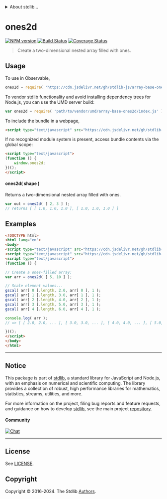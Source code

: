 <!--

@license Apache-2.0

Copyright (c) 2023 The Stdlib Authors.

Licensed under the Apache License, Version 2.0 (the "License");
you may not use this file except in compliance with the License.
You may obtain a copy of the License at

   http://www.apache.org/licenses/LICENSE-2.0

Unless required by applicable law or agreed to in writing, software
distributed under the License is distributed on an "AS IS" BASIS,
WITHOUT WARRANTIES OR CONDITIONS OF ANY KIND, either express or implied.
See the License for the specific language governing permissions and
limitations under the License.

-->


<details>
  <summary>
    About stdlib...
  </summary>
  <p>We believe in a future in which the web is a preferred environment for numerical computation. To help realize this future, we've built stdlib. stdlib is a standard library, with an emphasis on numerical and scientific computation, written in JavaScript (and C) for execution in browsers and in Node.js.</p>
  <p>The library is fully decomposable, being architected in such a way that you can swap out and mix and match APIs and functionality to cater to your exact preferences and use cases.</p>
  <p>When you use stdlib, you can be absolutely certain that you are using the most thorough, rigorous, well-written, studied, documented, tested, measured, and high-quality code out there.</p>
  <p>To join us in bringing numerical computing to the web, get started by checking us out on <a href="https://github.com/stdlib-js/stdlib">GitHub</a>, and please consider <a href="https://opencollective.com/stdlib">financially supporting stdlib</a>. We greatly appreciate your continued support!</p>
</details>

# ones2d

[![NPM version][npm-image]][npm-url] [![Build Status][test-image]][test-url] [![Coverage Status][coverage-image]][coverage-url] <!-- [![dependencies][dependencies-image]][dependencies-url] -->

> Create a two-dimensional nested array filled with ones.

<!-- Section to include introductory text. Make sure to keep an empty line after the intro `section` element and another before the `/section` close. -->

<section class="intro">

</section>

<!-- /.intro -->

<!-- Package usage documentation. -->



<section class="usage">

## Usage

To use in Observable,

```javascript
ones2d = require( 'https://cdn.jsdelivr.net/gh/stdlib-js/array-base-ones2d@v0.2.1-umd/browser.js' )
```

To vendor stdlib functionality and avoid installing dependency trees for Node.js, you can use the UMD server build:

```javascript
var ones2d = require( 'path/to/vendor/umd/array-base-ones2d/index.js' )
```

To include the bundle in a webpage,

```html
<script type="text/javascript" src="https://cdn.jsdelivr.net/gh/stdlib-js/array-base-ones2d@v0.2.1-umd/browser.js"></script>
```

If no recognized module system is present, access bundle contents via the global scope:

```html
<script type="text/javascript">
(function () {
    window.ones2d;
})();
</script>
```

#### ones2d( shape )

Returns a two-dimensional nested array filled with ones.

```javascript
var out = ones2d( [ 2, 3 ] );
// returns [ [ 1.0, 1.0, 1.0 ], [ 1.0, 1.0, 1.0 ] ]
```

</section>

<!-- /.usage -->

<!-- Package usage notes. Make sure to keep an empty line after the `section` element and another before the `/section` close. -->

<section class="notes">

</section>

<!-- /.notes -->

<!-- Package usage examples. -->

<section class="examples">

## Examples

<!-- eslint no-undef: "error" -->

```html
<!DOCTYPE html>
<html lang="en">
<body>
<script type="text/javascript" src="https://cdn.jsdelivr.net/gh/stdlib-js/blas-base-gscal@umd/browser.js"></script>
<script type="text/javascript" src="https://cdn.jsdelivr.net/gh/stdlib-js/array-base-ones2d@v0.2.1-umd/browser.js"></script>
<script type="text/javascript">
(function () {

// Create a ones-filled array:
var arr = ones2d( [ 5, 10 ] );

// Scale element values...
gscal( arr[ 0 ].length, 2.0, arr[ 0 ], 1 );
gscal( arr[ 1 ].length, 3.0, arr[ 1 ], 1 );
gscal( arr[ 2 ].length, 4.0, arr[ 2 ], 1 );
gscal( arr[ 3 ].length, 5.0, arr[ 3 ], 1 );
gscal( arr[ 4 ].length, 6.0, arr[ 4 ], 1 );

console.log( arr );
// => [ [ 2.0, 2.0, ... ], [ 3.0, 3.0, ... ], [ 4.0, 4.0, ... ], [ 5.0, 5.0, ... ], [ 6.0, 6.0, ... ] ]

})();
</script>
</body>
</html>
```

</section>

<!-- /.examples -->

<!-- Section to include cited references. If references are included, add a horizontal rule *before* the section. Make sure to keep an empty line after the `section` element and another before the `/section` close. -->

<section class="references">

</section>

<!-- /.references -->

<!-- Section for related `stdlib` packages. Do not manually edit this section, as it is automatically populated. -->

<section class="related">

</section>

<!-- /.related -->

<!-- Section for all links. Make sure to keep an empty line after the `section` element and another before the `/section` close. -->


<section class="main-repo" >

* * *

## Notice

This package is part of [stdlib][stdlib], a standard library for JavaScript and Node.js, with an emphasis on numerical and scientific computing. The library provides a collection of robust, high performance libraries for mathematics, statistics, streams, utilities, and more.

For more information on the project, filing bug reports and feature requests, and guidance on how to develop [stdlib][stdlib], see the main project [repository][stdlib].

#### Community

[![Chat][chat-image]][chat-url]

---

## License

See [LICENSE][stdlib-license].


## Copyright

Copyright &copy; 2016-2024. The Stdlib [Authors][stdlib-authors].

</section>

<!-- /.stdlib -->

<!-- Section for all links. Make sure to keep an empty line after the `section` element and another before the `/section` close. -->

<section class="links">

[npm-image]: http://img.shields.io/npm/v/@stdlib/array-base-ones2d.svg
[npm-url]: https://npmjs.org/package/@stdlib/array-base-ones2d

[test-image]: https://github.com/stdlib-js/array-base-ones2d/actions/workflows/test.yml/badge.svg?branch=v0.2.1
[test-url]: https://github.com/stdlib-js/array-base-ones2d/actions/workflows/test.yml?query=branch:v0.2.1

[coverage-image]: https://img.shields.io/codecov/c/github/stdlib-js/array-base-ones2d/main.svg
[coverage-url]: https://codecov.io/github/stdlib-js/array-base-ones2d?branch=main

<!--

[dependencies-image]: https://img.shields.io/david/stdlib-js/array-base-ones2d.svg
[dependencies-url]: https://david-dm.org/stdlib-js/array-base-ones2d/main

-->

[chat-image]: https://img.shields.io/gitter/room/stdlib-js/stdlib.svg
[chat-url]: https://app.gitter.im/#/room/#stdlib-js_stdlib:gitter.im

[stdlib]: https://github.com/stdlib-js/stdlib

[stdlib-authors]: https://github.com/stdlib-js/stdlib/graphs/contributors

[umd]: https://github.com/umdjs/umd
[es-module]: https://developer.mozilla.org/en-US/docs/Web/JavaScript/Guide/Modules

[deno-url]: https://github.com/stdlib-js/array-base-ones2d/tree/deno
[deno-readme]: https://github.com/stdlib-js/array-base-ones2d/blob/deno/README.md
[umd-url]: https://github.com/stdlib-js/array-base-ones2d/tree/umd
[umd-readme]: https://github.com/stdlib-js/array-base-ones2d/blob/umd/README.md
[esm-url]: https://github.com/stdlib-js/array-base-ones2d/tree/esm
[esm-readme]: https://github.com/stdlib-js/array-base-ones2d/blob/esm/README.md
[branches-url]: https://github.com/stdlib-js/array-base-ones2d/blob/main/branches.md

[stdlib-license]: https://raw.githubusercontent.com/stdlib-js/array-base-ones2d/main/LICENSE

</section>

<!-- /.links -->

